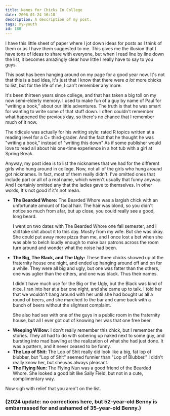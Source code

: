 ```yaml
---
title: Names for Chicks In College
date: 2006-01-24 16:18
description: A description of my post.
tags: my-youth
id: 180
---
```

I have this little sheet of paper where I jot down ideas for posts as I think of them or as I have them suggested to me.  This gives me the illusion that I have tons of ideas to share with everyone, but when I read line by line down the list, it becomes amazingly clear how little I really have to say to you guys.

This post has been hanging around on my page for a good year now.  It's not that this is a bad idea, it's just that I know that there were _a lot_  more chicks to list, but for the life of me, I can't remember any more.

It's been thirteen years since college, and that has taken a big toll on my now semi-elderly memory.  I used to make fun of a guy by name of Paul for "writing a book," about our little adventures.  The truth is that he was smart for wanting to write some of that stuff down.  I often couldn't remember what happened the previous day, so there's no chance that I remember much of it now.

The ridicule was actually for his writing style:  rated R topics written at a reading level for a C+ third-grader.  And the fact that he thought he was "writing a book," instead of "writing this down"  As if some publisher would love to read all about his one-time experience in a hot tub with a girl at Spring Break.  

Anyway, my post idea is to list the nicknames that we had for the different girls who hung around in college.  Now, not all of the girls who hung around got nicknames.  In fact, most of them really didn't.  I've omitted ones that include part or all of a real name, which weren't usually that funny anyway.  And I certainly omitted any that the ladies gave to themselves.  In other words, It's not good if it's not mean.

<ul><li><b>The Bearded Whore:</b>  The Bearded Whore was a largish chick with an unfortunate amount of facial hair.  The hair was blond, so you didn't notice so much from afar, but up close, you could really see a good, long beard.

I went on two dates with The Bearded Whore one fall semester, and I still take shit about it to this day.  Mostly from my wife.  But she was okay.  She could put away more pizza than me, and I once lost a bet when she was able to belch loudly enough to make bar patrons across the room turn around and wonder what the noise had been.</li>

<li><b>The Big, The Black, and The Ugly:</b>  These three chicks showed up at the fraternity house one night, and ended up hanging around off and on for a while.  They were all big and ugly, but one was fatter than the others, one was uglier than the others, and one was black.  Thus their names.  

I didn't have much use for the Big or the Ugly, but the Black was kind of nice.  I ran into her at a bar one night, and she came up to talk.  I told her that we wouldn't hang around with her until she had bought us all a round of beers, and she marched to the bar and came back with a bunch of beers without the slightest complaint.  

She also had sex with one of the guys in a public room in the fraternity house, but all I ever got out of knowing her was that one free beer.</li>

<li><b>Weeping Willow:</b>  I don't really remember this chick, but I remember the stories.  They all had to do with sobering up naked next to some guy, and bursting into mad bawling at the realization of what she had just done.  It was a pattern, and it never ceased to be funny.</li>

<li><b>The Lop of Shit:</b>  The Lop of Shit really did look like a big, fat lop of blubber, but "Lop of Shit" seemed funnier than "Lop of Blubber."  I didn't really know her, but she was always pleasant.</li>

<li><b>The Flying Nun:</b>  The Flying Nun was a good friend of the Bearded Whore.  She looked a good bit like Sally Field, but not in a cute, complimentary way.</li></ul>

Now sigh with relief that you aren't on the list.

<h3>(2024 update:  no corrections here, but 52-year-old Benny is embarrassed for and ashamed of 35-year-old Benny.)</h3>